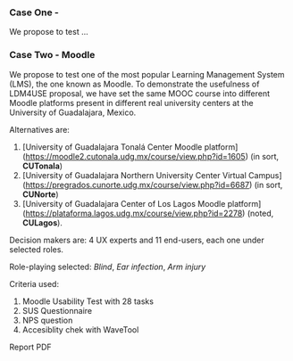 ### Case One - 
We propose to test ...

### Case Two - Moodle
We propose to test one of the most popular Learning Management System (LMS), the one known as Moodle.
To demonstrate the usefulness of LDM4USE proposal, we have set the same MOOC course into different Moodle platforms present in different real university centers at the University of Guadalajara, Mexico.

Alternatives are:
1. [University of Guadalajara Tonalá Center Moodle platform] (https://moodle2.cutonala.udg.mx/course/view.php?id=1605) (in sort, **CUTonala**)
2. [University of Guadalajara Northern University Center Virtual Campus] (https://pregrados.cunorte.udg.mx/course/view.php?id=6687) (in sort, **CUNorte**)
3. [University of Guadalajara Center of Los Lagos Moodle platform] (https://plataforma.lagos.udg.mx/course/view.php?id=2278) (noted, **CULagos**).

Decision makers are:  4 UX experts and 11 end-users, each one under selected roles.

Role-playing selected: *Blind*, *Ear infection*, *Arm injury* 

Criteria used:
1. Moodle Usability Test with 28 tasks
2. SUS Questionnaire
3. NPS question
4. Accesiblity chek with WaveTool

Report PDF <here>
